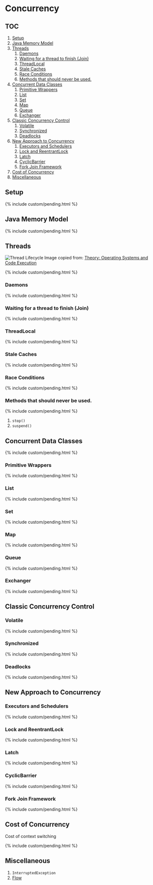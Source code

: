# Concurrency

## TOC

1. [Setup](#setup)
1. [Java Memory Model](#java-memory-model)
1. [Threads](#threads)
    1. [Daemons](#daemons)
    1. [Waiting for a thread to finish (Join)](#waiting-for-a-thread-to-finish-join)
    1. [ThreadLocal](#threadlocal)
    1. [Stale Caches](#stale-caches)
    1. [Race Conditions](#race-conditions)
    1. [Methods that should never be used.](#methods-that-should-never-be-used)
1. [Concurrent Data Classes](#concurrent-data-classes)
    1. [Primitive Wrappers](#primitive-wrappers)
    1. [List](#list)
    1. [Set](#set)
    1. [Map](#map)
    1. [Queue](#queue)
    1. [Exchanger](#exchanger)
1. [Classic Concurrency Control](#classic-concurrency-control)
    1. [Volatile](#volatile)
    1. [Synchronized](#synchronized)
    1. [Deadlocks](#deadlocks)
1. [New Approach to Concurrency](#new-approach-to-concurrency)
    1. [Executors and Schedulers](#executors-and-schedulers)
    1. [Lock and ReentrantLock](#lock-and-reentrantlock)
    1. [Latch](#latch)
    1. [CyclicBarrier](#cyclicbarrier)
    1. [Fork Join Framework](#fork-join-framework)
1. [Cost of Concurrency](#cost-of-concurrency)
1. [Miscellaneous](#miscellaneous)

## Setup

{% include custom/pending.html %}

## Java Memory Model

{% include custom/pending.html %}

## Threads

![Thread Lifecycle](assets/images/Thread%20Lifecycle.png)
Image copied from: [Theory: Operating Systems and Code Execution](https://learning.oreilly.com/videos/optimizing-java/9781492044673/9781492044673-video323887)

{% include custom/pending.html %}

### Daemons

{% include custom/pending.html %}

### Waiting for a thread to finish (Join)

{% include custom/pending.html %}

### ThreadLocal

{% include custom/pending.html %}

### Stale Caches

{% include custom/pending.html %}

### Race Conditions

{% include custom/pending.html %}

### Methods that should never be used.

{% include custom/pending.html %}

1. `stop()`
1. `suspend()`

## Concurrent Data Classes

{% include custom/pending.html %}

### Primitive Wrappers

{% include custom/pending.html %}

### List

{% include custom/pending.html %}

### Set

{% include custom/pending.html %}

### Map

{% include custom/pending.html %}

### Queue

{% include custom/pending.html %}

### Exchanger

{% include custom/pending.html %}

## Classic Concurrency Control

### Volatile

{% include custom/pending.html %}

### Synchronized

{% include custom/pending.html %}

### Deadlocks

{% include custom/pending.html %}

## New Approach to Concurrency

### Executors and Schedulers

{% include custom/pending.html %}

### Lock and ReentrantLock

{% include custom/pending.html %}

### Latch

{% include custom/pending.html %}

### CyclicBarrier

{% include custom/pending.html %}

### Fork Join Framework

{% include custom/pending.html %}

## Cost of Concurrency

Cost of context switching

{% include custom/pending.html %}

## Miscellaneous

1. `InterruptedException`
1. [Flow](https://docs.oracle.com/en/java/javase/14/docs/api/java.base/java/util/concurrent/Flow.html)
